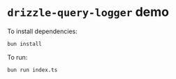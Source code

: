 # `drizzle-query-logger` demo

To install dependencies:

```bash
bun install
```

To run:

```bash
bun run index.ts
```
